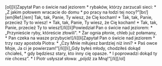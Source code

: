 [ol][li]Zapytał Pan o świcie nad jeziorem * rybaków, którzy zarzucali sieci: * „Z jakim połowem wracacie do domu * po pracy na łodzi tej nocy?”[br/][em]Ref.[/em] Tak, tak, Panie, Ty wiesz, że Cię kocham! * Tak, tak, Panie, przecież Ty to wiesz! * Tak, tak, Panie, Ty wiesz, że Cię kocham! * Tak, tak, Panie, przecież Ty to wiesz![/li][li]Powiedział Pan o świcie nad jeziorem: * „Przynieście ryby, któreście złowili”. * Żar ognia płonie, chleb już połamany, * Pan czeka na wasze przybycie![/li][li]Zapytał Pan o świcie nad jeziorem * trzy razy apostoła Piotra: * „Czy Mnie miłujesz bardziej niż inni? * Paś owce Moje, Ja ci je powierzam!”[/li][li]„Gdy byłeś młody, chodziłeś dokąd chciałeś, * gdy będziesz stary, kto inny cię opasze. * I poprowadzi dokąd ty nie chcesz”. * I Piotr usłyszał słowa: „pójdź za Mną!”[/li][/ol]